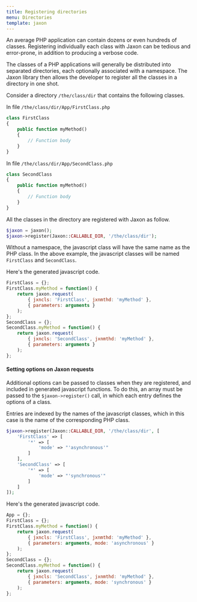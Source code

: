 ```yaml
---
title: Registering directories
menu: Directories
template: jaxon
---
```


An average PHP application can contain dozens or even hundreds of classes. Registering individually each class with Jaxon can be tedious and error-prone, in addition to producing a verbose code.

The classes of a PHP applications will generally be distributed into separated directories, each optionally associated with a namespace.
The Jaxon library then allows the developer to register all the classes in a directory in one shot.

Consider a directory `/the/class/dir` that contains the following classes.

In file `/the/class/dir/App/FirstClass.php`

```php
class FirstClass
{
    public function myMethod()
    {
        // Function body
    }
}
```

In file `/the/class/dir/App/SecondClass.php`

```php
class SecondClass
{
    public function myMethod()
    {
        // Function body
    }
}
```

All the classes in the directory are registered with Jaxon as follow.

```php
$jaxon = jaxon();
$jaxon->register(Jaxon::CALLABLE_DIR, '/the/class/dir');
```

Without a namespace, the javascript class will have the same name as the PHP class.
In the above example, the javascript classes will be named `FirstClass` and  `SecondClass`.

Here's the generated javascript code.

```js
FirstClass = {};
FirstClass.myMethod = function() {
    return jaxon.request(
        { jxncls: 'FirstClass', jxnmthd: 'myMethod' },
        { parameters: arguments }
    );
};
SecondClass = {};
SecondClass.myMethod = function() {
    return jaxon.request(
        { jxncls: 'SecondClass', jxnmthd: 'myMethod' },
        { parameters: arguments }
    );
};
```

#### Setting options on Jaxon requests

Additional options can be passed to classes when they are registered, and included in generated javascript functions.
To do this, an array must be passed to the `$jaxon->register()` call, in which each entry defines the options of a class.

Entries are indexed by the names of the javascript classes, which in this case is the name of the corresponding PHP class.

```php
$jaxon->register(Jaxon::CALLABLE_DIR, '/the/class/dir', [
    'FirstClass' => [
        '*' => [
            'mode' => "'asynchronous'"
        ]
    ],
    'SecondClass' => [
        '*' => [
            'mode' => "'synchronous'"
        ]
    ]
]);
```

Here's the generated javascript code.

```js
App = {};
FirstClass = {};
FirstClass.myMethod = function() {
    return jaxon.request(
        { jxncls: 'FirstClass', jxnmthd: 'myMethod' },
        { parameters: arguments, mode: 'asynchronous' }
    );
};
SecondClass = {};
SecondClass.myMethod = function() {
    return jaxon.request(
        { jxncls: 'SecondClass', jxnmthd: 'myMethod' },
        { parameters: arguments, mode: 'synchronous' }
    );
};
```
